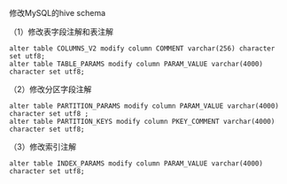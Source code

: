 修改MySQL的hive schema

（1）修改表字段注解和表注解

```mysql
alter table COLUMNS_V2 modify column COMMENT varchar(256) character set utf8;
alter table TABLE_PARAMS modify column PARAM_VALUE varchar(4000) character set utf8;
```

（2）修改分区字段注解

```mysql
alter table PARTITION_PARAMS modify column PARAM_VALUE varchar(4000) character set utf8 ;
alter table PARTITION_KEYS modify column PKEY_COMMENT varchar(4000) character set utf8;
```

（3）修改索引注解

```mysql
alter table INDEX_PARAMS modify column PARAM_VALUE varchar(4000) character set utf8;
```


